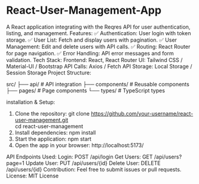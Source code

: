 # React-User-Management-App
A React application integrating with the Reqres API for user authentication, listing, and management.
Features:
✅ Authentication: User login with token storage.
✅ User List: Fetch and display users with pagination.
✅ User Management: Edit and delete users with API calls.
✅ Routing: React Router for page navigation.
✅ Error Handling: API error messages and form validation.
Tech Stack:
Frontend: React, React Router
UI: Tailwind CSS / Material-UI / Bootstrap
API Calls: Axios / Fetch API
Storage: Local Storage / Session Storage
Project Structure:

src/
├── api/         # API integration
├── components/  # Reusable components
├── pages/       # Page components
└── types/       # TypeScript types

installation & Setup:
1. Clone the repository:
git clone https://github.com/your-username/react-user-management.git  
cd react-user-management
2. Install dependencies:
npm install
3. Start the application:
npm start
4. Open the app in your browser: http://localhost:5173/

API Endpoints Used:
Login: POST /api/login
Get Users: GET /api/users?page=1
Update User: PUT /api/users/{id}
Delete User: DELETE /api/users/{id}
Contribution:
Feel free to submit issues or pull requests.
License:
MIT License










